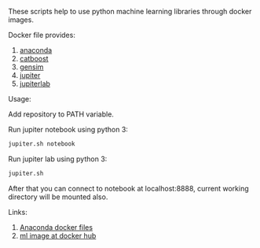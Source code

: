 These scripts help to use python machine learning libraries through docker images.

Docker file provides:
1. [anaconda](https://anaconda.org/anaconda/python)
2. [catboost](https://github.com/catboost/catboost)
3. [gensim](https://radimrehurek.com/gensim/)
4. [jupiter](http://jupyter.org/)
5. [jupiterlab](https://jupyterlab.readthedocs.io/en/stable/)

Usage:  

Add  repository to PATH variable.

Run jupiter notebook using python 3:
```bash
jupiter.sh notebook
```

Run jupiter lab using python 3:
```bash
jupiter.sh
```

After that you can connect to notebook at localhost:8888, current working directory will be mounted also.

Links:
1. [Anaconda docker files](https://github.com/ContinuumIO/docker-images)
2. [ml image at docker hub](https://hub.docker.com/r/yantonov/ml/)
